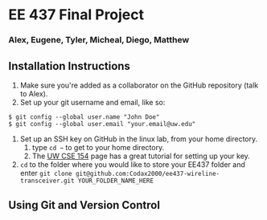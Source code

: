 # EE 437 Final Project

### Alex, Eugene, Tyler, Micheal, Diego, Matthew

## Installation Instructions
1. Make sure you're added as a collaborator on the GitHub repository (talk to Alex).
1. Set up your git username and email, like so:
```
$ git config --global user.name "John Doe" 
$ git config --global user.email "your.email@uw.edu"
```
1. Set up an SSH key on GitHub in the linux lab, from your home directory. 
    1. type `cd ~` to get to your home directory.
    1. The [UW CSE 154](https://courses.cs.washington.edu/courses/cse154/23sp/resources/assets/vscode-git-tutorial/windows/index.html#settingupgitlabkey) page has a great tutorial for setting up your key.
1. `cd` to the folder where you would like to store your EE437 folder and enter `git clone git@github.com:Codax2000/ee437-wireline-transceiver.git YOUR_FOLDER_NAME_HERE`

## Using Git and Version Control
